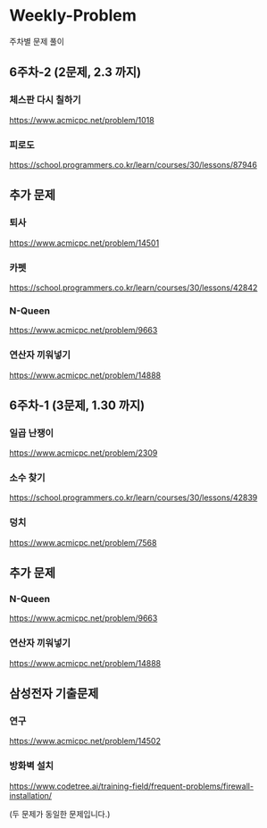 # Weekly-Problem
주차별 문제 풀이


## 6주차-2 (2문제, 2.3 까지)

### 체스판 다시 칠하기
https://www.acmicpc.net/problem/1018

### 피로도
https://school.programmers.co.kr/learn/courses/30/lessons/87946

## 추가 문제

### 퇴사
https://www.acmicpc.net/problem/14501

### 카펫
https://school.programmers.co.kr/learn/courses/30/lessons/42842

### N-Queen
https://www.acmicpc.net/problem/9663

### 연산자 끼워넣기 
https://www.acmicpc.net/problem/14888

### 



## 6주차-1 (3문제, 1.30 까지)

### 일곱 난쟁이
https://www.acmicpc.net/problem/2309

### 소수 찾기
https://school.programmers.co.kr/learn/courses/30/lessons/42839

### 덩치
https://www.acmicpc.net/problem/7568

## 추가 문제

### N-Queen
https://www.acmicpc.net/problem/9663

### 연산자 끼워넣기 
https://www.acmicpc.net/problem/14888

## 삼성전자 기출문제

### 연구
https://www.acmicpc.net/problem/14502
### 방화벽 설치
https://www.codetree.ai/training-field/frequent-problems/firewall-installation/

(두 문제가 동일한 문제입니다.)
